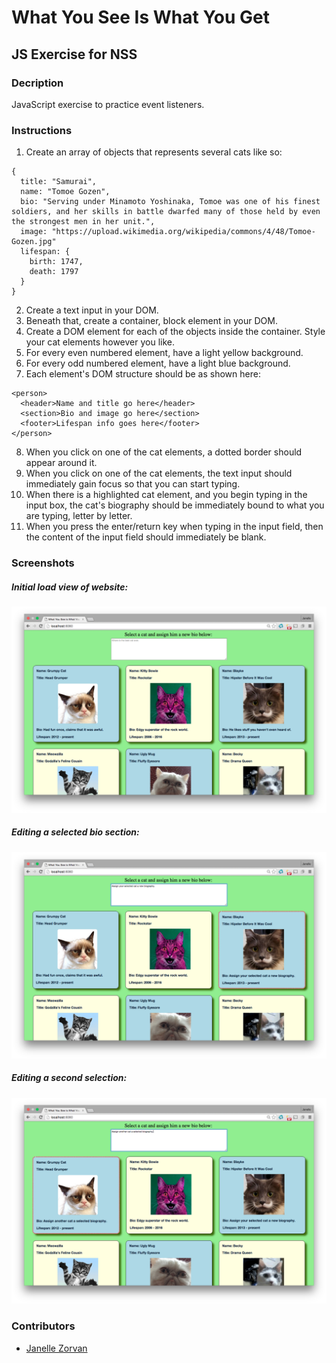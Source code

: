 # What You See Is What You Get

## JS Exercise for NSS

### Decription
JavaScript exercise to practice event listeners.

### Instructions

1. Create an array of objects that represents several cats like so:  
```
{
  title: "Samurai",
  name: "Tomoe Gozen",
  bio: "Serving under Minamoto Yoshinaka, Tomoe was one of his finest soldiers, and her skills in battle dwarfed many of those held by even the strongest men in her unit.",
  image: "https://upload.wikimedia.org/wikipedia/commons/4/48/Tomoe-Gozen.jpg"
  lifespan: {
    birth: 1747,
    death: 1797
  }
}
```
2. Create a text input in your DOM.
3. Beneath that, create a container, block element in your DOM.
4. Create a DOM element for each of the objects inside the container. Style your cat elements however you like.
5. For every even numbered element, have a light yellow background.
6. For every odd numbered element, have a light blue background.
7. Each element's DOM structure should be as shown here:  
```
<person>
  <header>Name and title go here</header>
  <section>Bio and image go here</section>
  <footer>Lifespan info goes here</footer>
</person>
```   
8. When you click on one of the cat elements, a dotted border should appear around it.
9. When you click on one of the cat elements, the text input should immediately gain focus so that you can start typing.
10. When there is a highlighted cat element, and you begin typing in the input box, the cat's biography should be immediately bound to what you are typing, letter by letter.
11. When you press the enter/return key when typing in the input field, then the content of the input field should immediately be blank.

### Screenshots  

##### Initial load view of website:
![Initial load view of website](https://github.com/JZorvan/What-You-See-Is-What-You-Get/blob/master/screenshots/First%20load.png?raw=true "Initial load view of website")

##### Editing a selected bio section:
![Editing a selected bio section](https://github.com/JZorvan/What-You-See-Is-What-You-Get/blob/master/screenshots/Select%20One.png?raw=true "Editing a selected bio section.")

##### Editing a second selection:
![Editing a second selection](https://github.com/JZorvan/What-You-See-Is-What-You-Get/blob/master/screenshots/Select%20Two.png?raw=true "Editing a second selection.")

### Contributors
- [Janelle Zorvan](https://github.com/JZorvan)